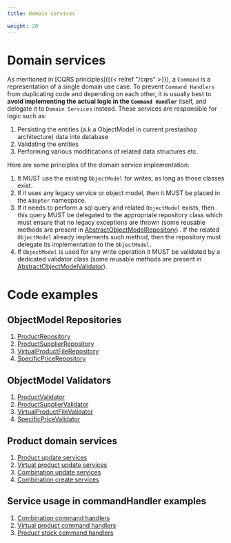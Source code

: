 ```yaml
---
title: Domain services

weight: 20
---
```


# Domain services

As mentioned in [CQRS principles]({{< relref "/cqrs" >}}), a `Command` is a representation of a single domain use case.
To prevent `Command Handlers` from duplicating code and depending on each other, it is usually best to **avoid implementing
the actual logic in the `Command Handler`** itself, and delegate it to `Domain Services` instead.
These services are responsible for logic such as:

1. Persisting the entities (a.k.a ObjectModel in current prestashop architecture) data into database
2. Validating the entities
3. Performing various modifications of related data structures etc.

Here are some principles of the domain service implementation:

1. It MUST use the existing `ObjectModel` for writes, as long as those classes exist.
2. If it uses any legacy service or object model, then it MUST be placed in the `Adapter` namespace.
3. If it needs to perform a sql query and related `ObjectModel` exists, then this query MUST be delegated to the
   appropriate repository class which must ensure that no legacy exceptions are thrown (some reusable methods are
   present
   in [AbstractObjectModelRepository](https://github.com/PrestaShop/PrestaShop/blob/1.7.8.x/src/Adapter/AbstractObjectModelRepository.php))
   . If the related `ObjectModel` already implements such method, then the repository must delegate its implementation
   to the `ObjectModel`.
4. If `ObjectModel` is used for any write operation it MUST be validated by a dedicated validator class (some reusable
   methods are present
   in [AbstractObjectModelValidator](https://github.com/PrestaShop/PrestaShop/blob/1.7.8.x/src/Adapter/AbstractObjectModelValidator.php)).

# Code examples

## ObjectModel Repositories

1. [ProductRepository](https://github.com/PrestaShop/PrestaShop/blob/1.7.8.x/src/Adapter/Product/Repository/ProductRepository.php)
2. [ProductSupplierRepository](https://github.com/PrestaShop/PrestaShop/blob/1.7.8.x/src/Adapter/Product/Repository/ProductSupplierRepository.php)
3. [VirtualProductFileRepository](https://github.com/PrestaShop/PrestaShop/blob/1.7.8.x/src/Adapter/Product/VirtualProduct/Repository/VirtualProductFileRepository.php)
4. [SpecificPriceRepository](https://github.com/PrestaShop/PrestaShop/blob/1.7.8.x/src/Adapter/Product/SpecificPrice/Repository/SpecificPriceRepository.php)

## ObjectModel Validators

1. [ProductValidator](https://github.com/PrestaShop/PrestaShop/blob/1.7.8.x/src/Adapter/Product/Validate/ProductValidator.php)
2. [ProductSupplierValidator](https://github.com/PrestaShop/PrestaShop/blob/1.7.8.x/src/Adapter/Product/Validate/ProductSupplierValidator.php)
2. [VirtualProductFileValidator](https://github.com/PrestaShop/PrestaShop/blob/1.7.8.x/src/Adapter/Product/VirtualProduct/Validate/VirtualProductFileValidator.php)
3. [SpecificPriceValidator](https://github.com/PrestaShop/PrestaShop/blob/1.7.8.x/src/Adapter/Product/SpecificPrice/Validate/SpecificPriceValidator.php)

## Product domain services

1. [Product update services](https://github.com/PrestaShop/PrestaShop/tree/1.7.8.x/src/Adapter/Product/Update)
2. [Virtual product update services](https://github.com/PrestaShop/PrestaShop/blob/1.7.8.x/src/Adapter/Product/VirtualProduct/Update)
2. [Combination update services](https://github.com/PrestaShop/PrestaShop/blob/1.7.8.x/src/Adapter/Product/Combination/Update)
2. [Combination create services](https://github.com/PrestaShop/PrestaShop/blob/1.7.8.x/src/Adapter/Product/Combination/Create)

## Service usage in commandHandler examples

1. [Combination command handlers](https://github.com/PrestaShop/PrestaShop/tree/1.7.8.x/src/Adapter/Product/Combination/CommandHandler)
2. [Virtual product command handlers](https://github.com/PrestaShop/PrestaShop/tree/1.7.8.x/src/Adapter/Product/VirtualProduct/CommandHandler)
2. [Product stock command handlers](https://github.com/PrestaShop/PrestaShop/tree/1.7.8.x/src/Adapter/Product/Stock/CommandHandler)
